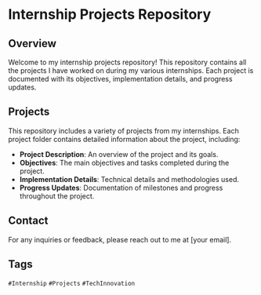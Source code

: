 # Internship Projects Repository

## Overview
Welcome to my internship projects repository! This repository contains all the projects I have worked on during my various internships. Each project is documented with its objectives, implementation details, and progress updates.

## Projects
This repository includes a variety of projects from my internships. Each project folder contains detailed information about the project, including:

- **Project Description**: An overview of the project and its goals.
- **Objectives**: The main objectives and tasks completed during the project.
- **Implementation Details**: Technical details and methodologies used.
- **Progress Updates**: Documentation of milestones and progress throughout the project.

## Contact
For any inquiries or feedback, please reach out to me at [your email].

## Tags
`#Internship` `#Projects` `#TechInnovation`
